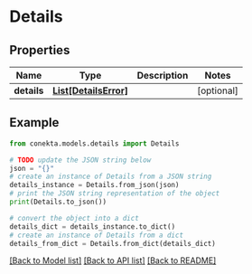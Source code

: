 # Details


## Properties

Name | Type | Description | Notes
------------ | ------------- | ------------- | -------------
**details** | [**List[DetailsError]**](DetailsError.md) |  | [optional] 

## Example

```python
from conekta.models.details import Details

# TODO update the JSON string below
json = "{}"
# create an instance of Details from a JSON string
details_instance = Details.from_json(json)
# print the JSON string representation of the object
print(Details.to_json())

# convert the object into a dict
details_dict = details_instance.to_dict()
# create an instance of Details from a dict
details_from_dict = Details.from_dict(details_dict)
```
[[Back to Model list]](../README.md#documentation-for-models) [[Back to API list]](../README.md#documentation-for-api-endpoints) [[Back to README]](../README.md)



